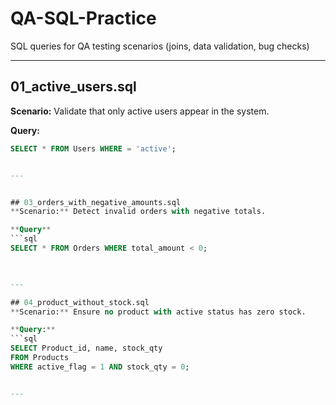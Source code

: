# QA-SQL-Practice
SQL queries for QA testing scenarios (joins, data validation, bug checks)



---



## 01_active_users.sql
**Scenario:** Validate that only active users appear in the system.

**Query:**
```sql
SELECT * FROM Users WHERE = 'active';


---


## 03_orders_with_negative_amounts.sql
**Scenario:** Detect invalid orders with negative totals.

**Query**
```sql
SELECT * FROM Orders WHERE total_amount < 0;
 


---

## 04_product_without_stock.sql
**Scenario:** Ensure no product with active status has zero stock.

**Query:**
```sql
SELECT Product_id, name, stock_qty
FROM Products
WHERE active_flag = 1 AND stock_qty = 0;


---


